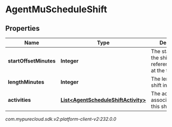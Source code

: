 # AgentMuScheduleShift


## Properties

| Name | Type | Description | Notes |
| ------------ | ------------- | ------------- | ------------- |
| **startOffsetMinutes** | **Integer** | The start offset of the shift, relative to referenceStartDate at the top level |  |
| **lengthMinutes** | **Integer** | The length of the shift in minutes |  |
| **activities** | [**List&lt;AgentScheduleShiftActivity&gt;**](AgentScheduleShiftActivity) | The activities associated with this shift |  |




_com.mypurecloud.sdk.v2:platform-client-v2:232.0.0_
